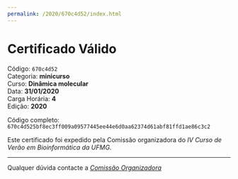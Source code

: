 ```yaml
---
permalink: /2020/670c4d52/index.html
---
```


# Certificado Válido

Código: `670c4d52`<br>
Categoria: **minicurso**<br>
Curso: **Dinâmica molecular**<br>
Data: **31/01/2020**<br>
Carga Horária: **4**<br>
Edição: **2020**<br>


Código completo: `670c4d525bf8ec3ff009a09577445ee44e6d0aa62374d61abf81ffd1ae86c3c2`


Este certificado foi expedido pela Comissão organizadora do *IV Curso de Verão em Bioinformática da UFMG*.

----

Qualquer dúvida contacte a [_Comissão Organizadora_](<mailto:cursobioinfoufmg@gmail.com$subject=[Certificados]>)

